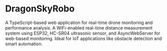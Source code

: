 # DragonSkyRobo
A TypeScript-based web application for real-time drone monitoring and performance analysis. A WiFi-enabled real-time distance measurement system using ESP32, HC-SR04 ultrasonic sensor, and AsyncWebServer for web-based monitoring. Ideal for IoT applications like obstacle detection and smart automation.
